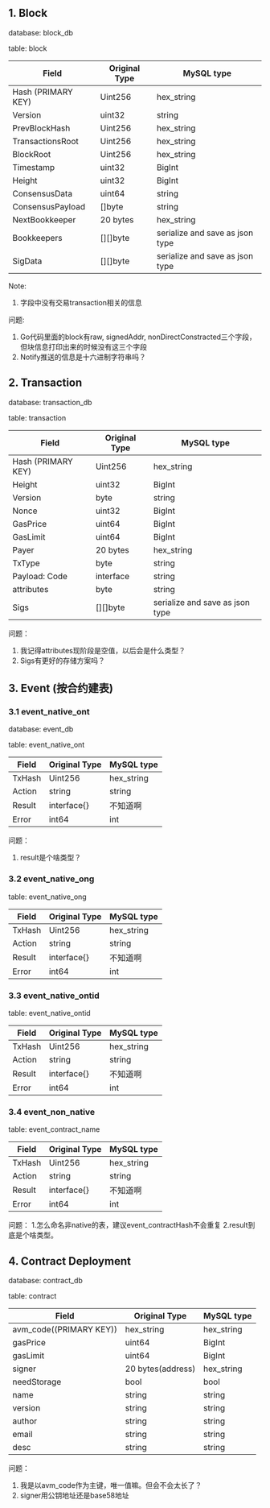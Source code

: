 ## 1. Block
database: block_db

table: block

| Field | Original Type  | MySQL type|
| ----------- | ----------- |-----|
|Hash (PRIMARY KEY) | Uint256| hex_string|
| Version |  uint32   | string |
|   PrevBlockHash   |   Uint256     | hex_string|
|   TransactionsRoot   |  Uint256      | hex_string|
|  BlockRoot    |    Uint256    | hex_string|
|  Timestamp    |   uint32     | BigInt|
|   Height   |   uint32     | BigInt|
|   ConsensusData   |    uint64    | string |
|   ConsensusPayload   |    []byte     | string|
|   NextBookkeeper   |    20 bytes    | hex_string |
|   Bookkeepers   |   [][]byte    | serialize and save as json type |
|   SigData  |    [][]byte  | serialize and save as json type |

Note: 
1. 字段中没有交易transaction相关的信息

问题:
1. Go代码里面的block有raw, signedAddr, nonDirectConstracted三个字段，但块信息打印出来的时候没有这三个字段
2. Notify推送的信息是十六进制字符串吗？

## 2. Transaction
database: transaction_db

table: transaction

| Field | Original Type  | MySQL type|
| ----------- | ----------- |-----|
|Hash (PRIMARY KEY) | Uint256| hex_string|
|   Height   |   uint32     | BigInt|
|     Version       |        byte        | string |
|      Nonce      |       uint32         | BigInt|
|     GasPrice       |        uint64        |BigInt|
|    GasLimit        |     uint64           |BigInt|
|     Payer        |     20 bytes           | hex_string|
|TxType| byte| string|
|    Payload: Code       |   interface   |string          |
|     attributes       |   byte  |string           |
|Sigs| [][]byte| serialize and save as json type |

问题：
1. 我记得attributes现阶段是空值，以后会是什么类型？
2. Sigs有更好的存储方案吗？

## 3. Event (按合约建表)
### 3.1 event_native_ont
database: event_db

table: event_native_ont

| Field | Original Type  | MySQL type|
| ----------- | ----------- |-----|
|  TxHash |  Uint256  |  hex_string |
| Action    |   string   |   string      |
|  Result    |  interface{}    |   不知道啊      |
|  Error   |    int64  |   int  |

问题：
1. result是个啥类型？

### 3.2 event_native_ong
table: event_native_ong

| Field | Original Type  | MySQL type|
| ----------- | ----------- |-----|
|  TxHash |  Uint256  |  hex_string |
| Action    |   string   |   string      |
|  Result    |  interface{}    |   不知道啊      |
|  Error   |    int64  |   int  |

### 3.3 event_native_ontid
table: event_native_ontid

| Field | Original Type  | MySQL type|
| ----------- | ----------- |-----|
|  TxHash |  Uint256  |  hex_string |
| Action    |   string   |   string      |
|  Result    |  interface{}    |   不知道啊      |
|  Error   |    int64  |   int  |

### 3.4 event_non_native

table: event_contract_name

| Field | Original Type  | MySQL type|
| ----------- | ----------- |-----|
|  TxHash |  Uint256  |  hex_string |
| Action    |   string   |   string      |
|  Result    |  interface{}    |   不知道啊      |
|  Error   |    int64  |   int  |

问题：
1.怎么命名非native的表，建议event_contractHash不会重复
2.result到底是个啥类型。

## 4. Contract Deployment
database: contract_db

table: contract

| Field | Original Type  | MySQL type|
| ----------- | ----------- |-----|
|avm_code((PRIMARY KEY))| hex_string| hex_string|
|  gasPrice     |   uint64     | BigInt|
|   gasLimit    |   uint64     | BigInt|
|  signer     |    20 bytes(address)  | hex_string|
|   needStorage    |   bool   | bool|
|  name     |   string    | string    |
|  version     |   string     | string    |
|  author     |   string     | string    |
|   email    |   string     | string    |
|   desc    |   string     | string    |

问题：
1. 我是以avm_code作为主键，唯一值嘛。但会不会太长了？
2. signer用公钥地址还是base58地址
